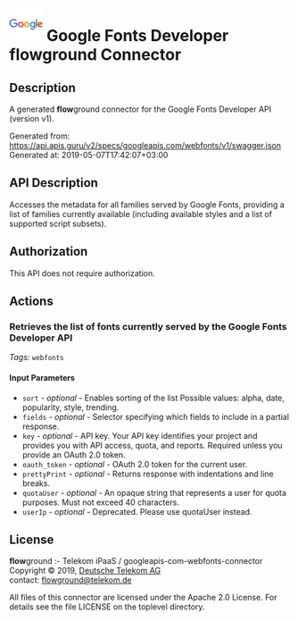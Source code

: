 # ![LOGO](logo.png) Google Fonts Developer **flow**ground Connector

## Description

A generated **flow**ground connector for the Google Fonts Developer API (version v1).

Generated from: https://api.apis.guru/v2/specs/googleapis.com/webfonts/v1/swagger.json<br/>
Generated at: 2019-05-07T17:42:07+03:00

## API Description

Accesses the metadata for all families served by Google Fonts, providing a list of families currently available (including available styles and a list of supported script subsets).

## Authorization

This API does not require authorization.

## Actions

### Retrieves the list of fonts currently served by the Google Fonts Developer API

*Tags:* `webfonts`

#### Input Parameters
* `sort` - _optional_ - Enables sorting of the list
    Possible values: alpha, date, popularity, style, trending.
* `fields` - _optional_ - Selector specifying which fields to include in a partial response.
* `key` - _optional_ - API key. Your API key identifies your project and provides you with API access, quota, and reports. Required unless you provide an OAuth 2.0 token.
* `oauth_token` - _optional_ - OAuth 2.0 token for the current user.
* `prettyPrint` - _optional_ - Returns response with indentations and line breaks.
* `quotaUser` - _optional_ - An opaque string that represents a user for quota purposes. Must not exceed 40 characters.
* `userIp` - _optional_ - Deprecated. Please use quotaUser instead.

## License

**flow**ground :- Telekom iPaaS / googleapis-com-webfonts-connector<br/>
Copyright © 2019, [Deutsche Telekom AG](https://www.telekom.de)<br/>
contact: flowground@telekom.de

All files of this connector are licensed under the Apache 2.0 License. For details
see the file LICENSE on the toplevel directory.
